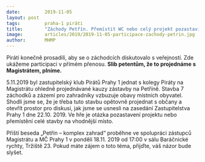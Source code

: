 ```yaml
---
date:         2019-11-05
layout: post
tags:         praha-1 piráti
title:        "Záchody Petřín. Přemístit WC nebo celý projekt pozastavit?"
image: 	      articles/2019/2019-11-05-participace-zachody-petrin.jpg
author:       MHMP
---
```

Piráti konečně prosadili, aby se o záchodcích diskutovalo s veřejností.
Zde ukážeme participaci v přímém přenosu.
**Slib petentům, že to projednáme s Magistrátem, plníme.**

5.11.2019 byl zastupitelský klub Pirátů Prahy 1 jednat s kolegy Piráty na Magistrátu ohledně projednávané kauzy zástavby na Petříně. Stavba 7 záchodků a zázemí pro zahradníky vzbuzuje obavy místních obyvatel. Shodli jsme se, že je třeba tuto stavbu opětovně projednat s občany a otevřít prostor pro diskusi, jak jsme se usnesli na zasedání Zastupitelstva Prahy 1 dne 22.10. 2019.
Ve hře je otázka pozastavení projektu nebo přemístění celé stavby na vhodnější místo.

Příští beseda „Petřín – komplex zahrad“ proběhne ve spolupráci zástupců Magistrátu a MČ Prahy 1 v pondělí 18.11. 2019 od 17:00 v sálu Baráčnické rychty, Tržiště 23.
Pokud máte zájem o toto téma, přijďte, váš názor bude slyšet.
